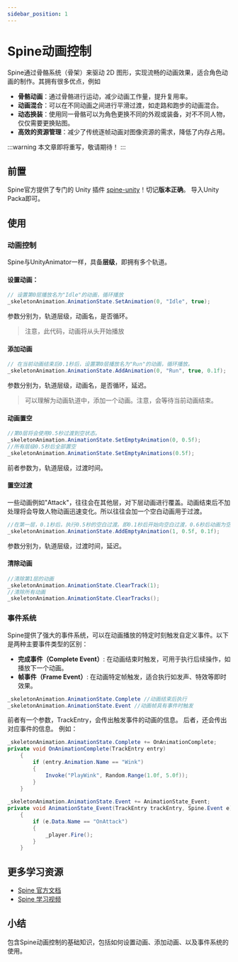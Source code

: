 ```yaml
---
sidebar_position: 1
---
```

# Spine动画控制
Spine通过骨骼系统（骨架）来驱动 2D 图形，实现流畅的动画效果，适合角色动画的制作。其拥有很多优点，例如
- **骨骼动画**：通过骨骼进行运动，减少动画工作量，提升复用率。
- **动画混合**：可以在不同动画之间进行平滑过渡，如走路和跑步的动画混合。
- **动态换装**：使用同一骨骼可以为角色更换不同的外观或装备，对不不同人物，仅仅需要更换贴图。
- **高效的资源管理**：减少了传统逐帧动画对图像资源的需求，降低了内存占用。

:::warning
本文章即将重写，敬请期待！
:::


## 前置
Spine官方提供了专门的 Unity 插件 [spine-unity](https://zh.esotericsoftware.com/spine-unity-download#spine-unity)！切记**版本正确**。
导入Unity Packa即可。
## 使用
### 动画控制
Spine与UnityAnimator一样，具备**层级**，即拥有多个轨道。
#### 设置动画：
``` csharp
// 设置第0层播放名为"Idle"的动画，循环播放
_skeletonAnimation.AnimationState.SetAnimation(0, "Idle", true);
```
参数分别为，轨道层级，动画名，是否循环。
> 注意，此代码，动画将从头开始播放

#### 添加动画
``` csharp
// 在当前动画结束后0.1秒后，设置第0层播放名为"Run"的动画，循环播放。
_skeletonAnimation.AnimationState.AddAnimation(0, "Run", true, 0.1f);
```
参数分别为，轨道层级，动画名，是否循环，延迟。
> 可以理解为动画轨道中，添加一个动画。注意，会等待当前动画结束。

#### 动画置空
```csharp
//第0层将会使用0.5秒过渡到空状态。
_skeletonAnimation.AnimationState.SetEmptyAnimation(0, 0.5f);
//所有层级0.5秒后全部置空
_skeletonAnimation.AnimationState.SetEmptyAnimations(0.5f);
```
前者参数为，轨道层级，过渡时间。
#### 置空过渡
一些动画例如"Attack"，往往会在其他层，对下层动画进行覆盖。动画结束后不加处理将会导致人物动画迅速变化。所以往往会加一个空白动画用于过渡。
``` csharp
//在第一层，0.1秒后，执行0.5秒的空白过渡。即0.1秒后开始向空白过渡，0.6秒后动画为空白。
_skeletonAnimation.AnimationState.AddEmptyAnimation(1, 0.5f, 0.1f);
```
参数分别为，轨道层级，过渡时间，延迟。

#### 清除动画
```csharp
//清除第1层的动画
_skeletonAnimation.AnimationState.ClearTrack(1);
//清除所有动画
_skeletonAnimation.AnimationState.ClearTracks();
```

### 事件系统
Spine提供了强大的事件系统，可以在动画播放的特定时刻触发自定义事件。以下是两种主要事件类型的区别：
- **完成事件（Complete Event）**: 在动画结束时触发，可用于执行后续操作，如播放下一个动画。
- **帧事件（Frame Event）**: 在动画特定帧触发，适合执行如发声、特效等即时效果。

```csharp
_skeletonAnimation.AnimationState.Complete //动画结束后执行
_skeletonAnimation.AnimationState.Event //动画帧具有事件时触发
```
前者有一个参数，TrackEntry，会传出触发事件的动画的信息。
后者，还会传出对应事件的信息。
例如：
```csharp
_skeletonAnimation.AnimationState.Complete += OnAnimationComplete;
private void OnAnimationComplete(TrackEntry entry)
    {
        if (entry.Animation.Name == "Wink")
        {
            Invoke("PlayWink", Random.Range(1.0f, 5.0f));
        }
    }
    
_skeletonAnimation.AnimationState.Event += AnimationState_Event;
private void AnimationState_Event(TrackEntry trackEntry, Spine.Event e)
    {
        if (e.Data.Name == "OnAttack") 
        {
            _player.Fire();
        }
    }
```
## 更多学习资源
- [Spine 官方文档](https://esotericsoftware.com/spine-documentation)
- [Spine 学习视频](https://www.youtube.com/results?search_query=spine+animation)
## 小结
包含Spine动画控制的基础知识，包括如何设置动画、添加动画、以及事件系统的使用。
